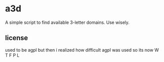 
# a3d
A simple script to find available 3-letter domains. Use wisely.
## license

used to be agpl but then i realized how difficult agpl was used so its now W T F P L

